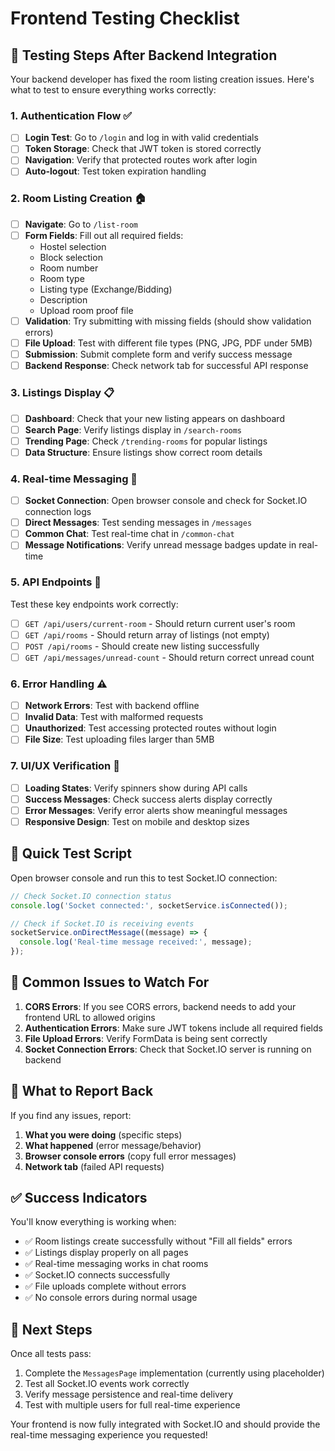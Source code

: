 # Frontend Testing Checklist

## 🎯 Testing Steps After Backend Integration

Your backend developer has fixed the room listing creation issues. Here's what to test to ensure everything works correctly:

### 1. **Authentication Flow** ✅
- [ ] **Login Test**: Go to `/login` and log in with valid credentials
- [ ] **Token Storage**: Check that JWT token is stored correctly
- [ ] **Navigation**: Verify that protected routes work after login
- [ ] **Auto-logout**: Test token expiration handling

### 2. **Room Listing Creation** 🏠
- [ ] **Navigate**: Go to `/list-room` 
- [ ] **Form Fields**: Fill out all required fields:
  - Hostel selection
  - Block selection  
  - Room number
  - Room type
  - Listing type (Exchange/Bidding)
  - Description
  - Upload room proof file
- [ ] **Validation**: Try submitting with missing fields (should show validation errors)
- [ ] **File Upload**: Test with different file types (PNG, JPG, PDF under 5MB)
- [ ] **Submission**: Submit complete form and verify success message
- [ ] **Backend Response**: Check network tab for successful API response

### 3. **Listings Display** 📋
- [ ] **Dashboard**: Check that your new listing appears on dashboard
- [ ] **Search Page**: Verify listings display in `/search-rooms`
- [ ] **Trending Page**: Check `/trending-rooms` for popular listings
- [ ] **Data Structure**: Ensure listings show correct room details

### 4. **Real-time Messaging** 💬
- [ ] **Socket Connection**: Open browser console and check for Socket.IO connection logs
- [ ] **Direct Messages**: Test sending messages in `/messages`
- [ ] **Common Chat**: Test real-time chat in `/common-chat`
- [ ] **Message Notifications**: Verify unread message badges update in real-time

### 5. **API Endpoints** 🔗
Test these key endpoints work correctly:
- [ ] `GET /api/users/current-room` - Should return current user's room
- [ ] `GET /api/rooms` - Should return array of listings (not empty)
- [ ] `POST /api/rooms` - Should create new listing successfully
- [ ] `GET /api/messages/unread-count` - Should return correct unread count

### 6. **Error Handling** ⚠️
- [ ] **Network Errors**: Test with backend offline
- [ ] **Invalid Data**: Test with malformed requests
- [ ] **Unauthorized**: Test accessing protected routes without login
- [ ] **File Size**: Test uploading files larger than 5MB

### 7. **UI/UX Verification** 🎨
- [ ] **Loading States**: Verify spinners show during API calls
- [ ] **Success Messages**: Check success alerts display correctly
- [ ] **Error Messages**: Verify error alerts show meaningful messages
- [ ] **Responsive Design**: Test on mobile and desktop sizes

## 🚀 Quick Test Script

Open browser console and run this to test Socket.IO connection:

```javascript
// Check Socket.IO connection status
console.log('Socket connected:', socketService.isConnected());

// Check if Socket.IO is receiving events
socketService.onDirectMessage((message) => {
  console.log('Real-time message received:', message);
});
```

## 🐛 Common Issues to Watch For

1. **CORS Errors**: If you see CORS errors, backend needs to add your frontend URL to allowed origins
2. **Authentication Errors**: Make sure JWT tokens include all required fields
3. **File Upload Errors**: Verify FormData is being sent correctly
4. **Socket Connection Errors**: Check that Socket.IO server is running on backend

## 📝 What to Report Back

If you find any issues, report:
1. **What you were doing** (specific steps)
2. **What happened** (error message/behavior)
3. **Browser console errors** (copy full error messages)
4. **Network tab** (failed API requests)

## ✅ Success Indicators

You'll know everything is working when:
- ✅ Room listings create successfully without "Fill all fields" errors
- ✅ Listings display properly on all pages
- ✅ Real-time messaging works in chat rooms
- ✅ Socket.IO connects successfully
- ✅ File uploads complete without errors
- ✅ No console errors during normal usage

## 🎉 Next Steps

Once all tests pass:
1. Complete the `MessagesPage` implementation (currently using placeholder)
2. Test all Socket.IO events work correctly
3. Verify message persistence and real-time delivery
4. Test with multiple users for full real-time experience

Your frontend is now fully integrated with Socket.IO and should provide the real-time messaging experience you requested!
